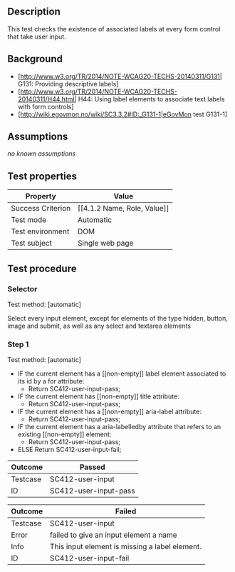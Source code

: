 ## Description
This test checks the existence of associated labels at every form control that take user input.


## Background
- [http://www.w3.org/TR/2014/NOTE-WCAG20-TECHS-20140311/G131| G131: Providing descriptive labels]
- [http://www.w3.org/TR/2014/NOTE-WCAG20-TECHS-20140311/H44.html| H44: Using label elements to associate text labels with form controls]
- [http://wiki.egovmon.no/wiki/SC3.3.2#ID:_G131-1|eGovMon test G131-1]


## Assumptions
*no known assumptions*


## Test properties
| Property          | Value
|-------------------|----
| Success Criterion | [[4.1.2 Name, Role, Value]]
| Test mode         | Automatic
| Test environment  | DOM
| Test subject      | Single web page


## Test procedure

### Selector
Test method: [automatic]

Select every input element, except for elements of the type hidden, button, image and submit, as well as any select and textarea elements

### Step 1
Test method: [automatic]

- IF the current element has a [[non-empty]] label element associated to its id by a for attribute:
  - Return SC412-user-input-pass;
- IF the current element has [[non-empty]] title attribute:
  - Return SC412-user-input-pass;
- IF the current element has a [[non-empty]] aria-label attribute:
  - Return SC412-user-input-pass;
- IF the current element has a aria-labelledby attribute that refers to an existing [[non-empty]] element:
  - Return SC412-user-input-pass;
- ELSE Return SC412-user-input-fail;


| Outcome  | Passed
|----------|-----
| Testcase | SC412-user-input
| ID       | SC412-user-input-pass

| Outcome  | Failed
|----------|-----
| Testcase | SC412-user-input
| Error    | failed to give an input element a name
| Info     | This input element is missing a label element.
| ID       | SC412-user-input-fail
